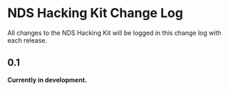 # NDS Hacking Kit Change Log

All changes to the NDS Hacking Kit will be logged in this change log with each
release.

## 0.1

**Currently in development.**

